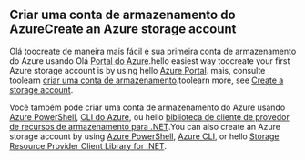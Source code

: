 ## <a name="create-an-azure-storage-account"></a><span data-ttu-id="67bf3-101">Criar uma conta de armazenamento do Azure</span><span class="sxs-lookup"><span data-stu-id="67bf3-101">Create an Azure storage account</span></span>
<span data-ttu-id="67bf3-102">Olá toocreate de maneira mais fácil é sua primeira conta de armazenamento do Azure usando Olá [Portal do Azure](https://portal.azure.com).</span><span class="sxs-lookup"><span data-stu-id="67bf3-102">hello easiest way toocreate your first Azure storage account is by using hello [Azure Portal](https://portal.azure.com).</span></span> <span data-ttu-id="67bf3-103">mais, consulte toolearn [criar uma conta de armazenamento](../articles/storage/common/storage-create-storage-account.md#create-a-storage-account).</span><span class="sxs-lookup"><span data-stu-id="67bf3-103">toolearn more, see [Create a storage account](../articles/storage/common/storage-create-storage-account.md#create-a-storage-account).</span></span>

<span data-ttu-id="67bf3-104">Você também pode criar uma conta de armazenamento do Azure usando [Azure PowerShell](../articles/storage/common/storage-powershell-guide-full.md), [CLI do Azure](../articles/storage/common/storage-azure-cli.md), ou hello [biblioteca de cliente de provedor de recursos de armazenamento para .NET](https://msdn.microsoft.com/library/azure/mt131037.aspx).</span><span class="sxs-lookup"><span data-stu-id="67bf3-104">You can also create an Azure storage account by using [Azure PowerShell](../articles/storage/common/storage-powershell-guide-full.md), [Azure CLI](../articles/storage/common/storage-azure-cli.md), or hello [Storage Resource Provider Client Library for .NET](https://msdn.microsoft.com/library/azure/mt131037.aspx).</span></span>


